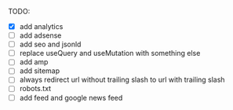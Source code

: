 TODO:

- [x] add analytics
- [ ] add adsense
- [ ] add seo and jsonld
- [ ] replace useQuery and useMutation with something else
- [ ] add amp
- [ ] add sitemap
- [ ] always redirect url without trailing slash to url with trailing slash
- [ ] robots.txt
- [ ] add feed and google news feed
